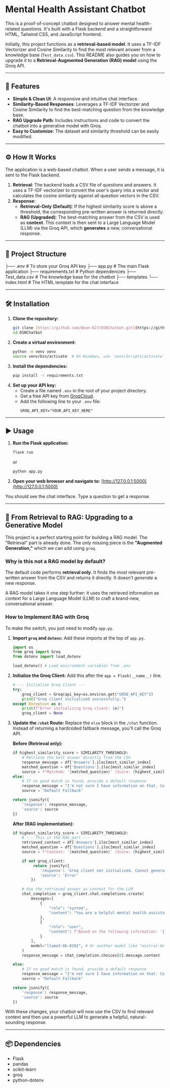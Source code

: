 # Mental Health Assistant Chatbot

This is a proof-of-concept chatbot designed to answer mental health-related questions. It's built with a Flask backend and a straightforward HTML, Tailwind CSS, and JavaScript frontend.

Initially, this project functions as a **retrieval-based model**. It uses a TF-IDF Vectorizer and Cosine Similarity to find the most relevant answer from a knowledge base (`Test_data.csv`). This README also guides you on how to upgrade it to a **Retrieval-Augmented Generation (RAG) model** using the Groq API.

***

## 🚀 Features

* **Simple & Clean UI**: A responsive and intuitive chat interface.
* **Similarity-Based Responses**: Leverages a TF-IDF Vectorizer and Cosine Similarity to find the best-matching question from the knowledge base.
* **RAG Upgrade Path**: Includes instructions and code to convert the chatbot into a generative model with Groq.
* **Easy to Customize**: The dataset and similarity threshold can be easily modified.

***

## ⚙️ How It Works

The application is a web-based chatbot. When a user sends a message, it is sent to the Flask backend.

1.  **Retrieval**: The backend loads a CSV file of questions and answers. It uses a TF-IDF vectorizer to convert the user's query into a vector and calculates the cosine similarity against all question vectors in the CSV.
2.  **Response**:
    * **Retrieval-Only (Default)**: If the highest similarity score is above a threshold, the corresponding pre-written answer is returned directly.
    * **RAG (Upgraded)**: The best-matching answer from the CSV is used as **context**. This context is then sent to a Large Language Model (LLM) via the Groq API, which **generates** a new, conversational response.

***

## 📂 Project Structure
├── .env                # To store your Groq API key
├── app.py              # The main Flask application
├── requirements.txt      # Python dependencies
├── Test_data.csv         # The knowledge base for the chatbot
├── templates
  └── index.html      # The HTML template for the chat interface

***

## 🛠️ Installation

1.  **Clone the repository:**
    ```bash
    git clone [https://github.com/Aman-627/DSNChatbot.git](https://github.com/Aman-627/DSNChatbot.git)
    cd DSNChatbot
    ```
2.  **Create a virtual environment:**
    ```bash
    python -m venv venv
    source venv/bin/activate  # On Windows, use `venv\Scripts\activate`
    ```
3.  **Install the dependencies:**
    ```bash
    pip install -r requirements.txt
    ```
4.  **Set up your API key:**
    * Create a file named `.env` in the root of your project directory.
    * Get a free API key from [GroqCloud](https://console.groq.com/keys).
    * Add the following line to your `.env` file:
        ```
        GROQ_API_KEY="YOUR_API_KEY_HERE"
        ```

***

## ▶️ Usage

1.  **Run the Flask application:**
    ```bash
    flask run
    ```
    or
    ```bash
    python app.py
    ```
2.  **Open your web browser and navigate to:**
    [http://127.0.0.1:5000](http://127.0.0.1:5000)

You should see the chat interface. Type a question to get a response.

***

## 🧠 From Retrieval to RAG: Upgrading to a Generative Model

This project is a perfect starting point for building a RAG model. The "Retrieval" part is already done. The only missing piece is the **"Augmented Generation,"** which we can add using `groq`.

### Why is this not a RAG model by default?

The default code performs **retrieval only**. It finds the most relevant pre-written answer from the CSV and returns it directly. It doesn't *generate* a new response.

A RAG model takes it one step further: it uses the retrieved information as context for a Large Language Model (LLM) to craft a brand-new, conversational answer.

### How to Implement RAG with Groq

To make the switch, you just need to modify `app.py`.

1.  **Import `groq` and `dotenv`:**
    Add these imports at the top of `app.py`.

    ```python
    import os
    from groq import Groq
    from dotenv import load_dotenv

    load_dotenv() # Load environment variables from .env
    ```

2.  **Initialize the Groq Client:**
    Add this after the `app = Flask(__name__)` line.

    ```python
    # --- Initialize Groq Client ---
    try:
        groq_client = Groq(api_key=os.environ.get("GROQ_API_KEY"))
        print("Groq client initialized successfully.")
    except Exception as e:
        print(f"Error initializing Groq client: {e}")
        groq_client = None
    ```

3.  **Update the `/chat` Route:**
    Replace the `else` block in the `/chat` function. Instead of returning a hardcoded fallback message, you'll call the Groq API.

    **Before (Retrieval only):**
    ```python
    if highest_similarity_score > SIMILARITY_THRESHOLD:
        # Retrieve the best answer directly from the CSV
        response_message = df['Answers'].iloc[most_similar_index]
        matched_question = df['Questions'].iloc[most_similar_index]
        source = f"Matched: '{matched_question}' (Score: {highest_similarity_score:.2%})"
    else:
        # If no good match is found, provide a default response
        response_message = "I'm not sure I have information on that. Could you please try asking in a different way?"
        source = "Default Fallback"

    return jsonify({
        'response': response_message,
        'source': source
    })
    ```

    **After (RAG implementation):**
    ```python
    if highest_similarity_score > SIMILARITY_THRESHOLD:
        # --- This is the RAG part ---
        retrieved_context = df['Answers'].iloc[most_similar_index]
        matched_question = df['Questions'].iloc[most_similar_index]
        source = f"Context: '{matched_question}' (Score: {highest_similarity_score:.2%})"

        if not groq_client:
             return jsonify({
                'response': 'Groq client not initialized. Cannot generate response.',
                'source': 'Error'
            })

        # Use the retrieved answer as context for the LLM
        chat_completion = groq_client.chat.completions.create(
            messages=[
                {
                    "role": "system",
                    "content": "You are a helpful mental health assistant. Your role is to provide supportive and informative answers based on the context provided. Do not invent information. Be empathetic and clear."
                },
                {
                    "role": "user",
                    "content": f"Based on the following information: '{retrieved_context}', please answer this question: '{user_message}'"
                }
            ],
            model="llama3-8b-8192", # Or another model like "mixtral-8x7b-32768"
        )
        response_message = chat_completion.choices[0].message.content

    else:
        # If no good match is found, provide a default response
        response_message = "I'm not sure I have information on that. Could you please try asking in a different way?"
        source = "Default Fallback"

    return jsonify({
        'response': response_message,
        'source': source
    })
    ```

With these changes, your chatbot will now use the CSV to find relevant context and then use a powerful LLM to generate a helpful, natural-sounding response.

***

## 📦 Dependencies

* Flask
* pandas
* scikit-learn
* groq
* python-dotenv

